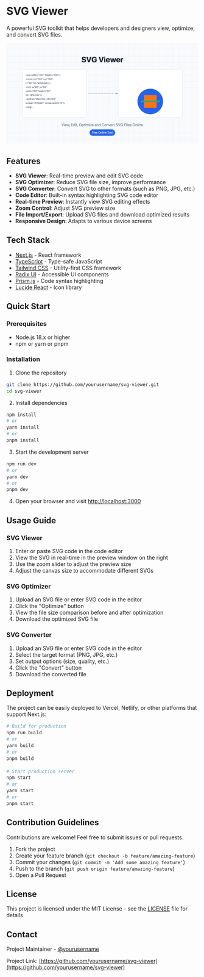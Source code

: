# SVG Viewer

A powerful SVG toolkit that helps developers and designers view, optimize, and convert SVG files.

![SVG Viewer](public/og-image.png)

## Features

- **SVG Viewer**: Real-time preview and edit SVG code
- **SVG Optimizer**: Reduce SVG file size, improve performance
- **SVG Converter**: Convert SVG to other formats (such as PNG, JPG, etc.)
- **Code Editor**: Built-in syntax highlighting SVG code editor
- **Real-time Preview**: Instantly view SVG editing effects
- **Zoom Control**: Adjust SVG preview size
- **File Import/Export**: Upload SVG files and download optimized results
- **Responsive Design**: Adapts to various device screens

## Tech Stack

- [Next.js](https://nextjs.org/) - React framework
- [TypeScript](https://www.typescriptlang.org/) - Type-safe JavaScript
- [Tailwind CSS](https://tailwindcss.com/) - Utility-first CSS framework
- [Radix UI](https://www.radix-ui.com/) - Accessible UI components
- [Prism.js](https://prismjs.com/) - Code syntax highlighting
- [Lucide React](https://lucide.dev/) - Icon library

## Quick Start

### Prerequisites

- Node.js 18.x or higher
- npm or yarn or pnpm

### Installation

1. Clone the repository

```bash
git clone https://github.com/yourusername/svg-viewer.git
cd svg-viewer
```

2. Install dependencies

```bash
npm install
# or
yarn install
# or
pnpm install
```

3. Start the development server

```bash
npm run dev
# or
yarn dev
# or
pnpm dev
```

4. Open your browser and visit [http://localhost:3000](http://localhost:3000)

## Usage Guide

### SVG Viewer

1. Enter or paste SVG code in the code editor
2. View the SVG in real-time in the preview window on the right
3. Use the zoom slider to adjust the preview size
4. Adjust the canvas size to accommodate different SVGs

### SVG Optimizer

1. Upload an SVG file or enter SVG code in the editor
2. Click the "Optimize" button
3. View the file size comparison before and after optimization
4. Download the optimized SVG file

### SVG Converter

1. Upload an SVG file or enter SVG code in the editor
2. Select the target format (PNG, JPG, etc.)
3. Set output options (size, quality, etc.)
4. Click the "Convert" button
5. Download the converted file

## Deployment

The project can be easily deployed to Vercel, Netlify, or other platforms that support Next.js:

```bash
# Build for production
npm run build
# or
yarn build
# or
pnpm build

# Start production server
npm start
# or
yarn start
# or
pnpm start
```

## Contribution Guidelines

Contributions are welcome! Feel free to submit issues or pull requests.

1. Fork the project
2. Create your feature branch (`git checkout -b feature/amazing-feature`)
3. Commit your changes (`git commit -m 'Add some amazing feature'`)
4. Push to the branch (`git push origin feature/amazing-feature`)
5. Open a Pull Request

## License

This project is licensed under the MIT License - see the [LICENSE](LICENSE) file for details

## Contact

Project Maintainer - [@yourusername](https://github.com/yourusername)

Project Link: [https://github.com/yourusername/svg-viewer](https://github.com/yourusername/svg-viewer) 